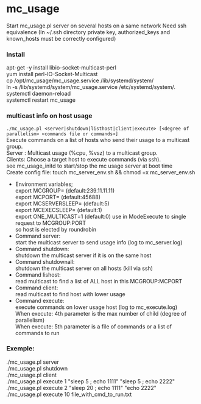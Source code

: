 # mc_usage
 Start mc_usage.pl server on several hosts on a same network
 Need ssh equivalence (In ~/.ssh directory private key, authorized_keys and known_hosts must be correctly configured)
### Install
apt-get -y install libio-socket-multicast-perl  
yum install perl-IO-Socket-Multicast  
cp /opt/mc_usage/mc_usage.service /lib/systemd/system/  
ln -s /lib/systemd/system/mc_usage.service /etc/systemd/system/.  
systemctl daemon-reload  
systemctl restart mc_usage  

### multicast info on host usage  
`./mc_usage.pl <server|shutdown|listhost|client|execute> [<degree of parallelism> <commands file or commands>]`  
	Execute commands on a list of hosts who send their usage to a multicast group.  
	Server : Multicast usage (%cpu, %vsz) to a multicast group.  
	Clients: Choose a target host to execute commands (via ssh).  
	see mc_usage_initd to start/stop the mc usage server at boot time  
	Create config file: touch mc_server_env.sh && chmod +x mc_server_env.sh  

-	Environment variables;  
		export MCGROUP=<MulticastGroup> (default:239.11.11.11)  
		export MCPORT=<MulticastPort> (default:45688)  
		export MCSERVERSLEEP=<sleep time for mc server> (default:5)  
		export MCEXECSLEEP=<sleep time for wait child in ModeExecute> (default:1)  
		export ONE_MULTICAST=1 (default:0) use in ModeExecute to single request to MCGROUP:PORT  
				so host is elected by roundrobin  
-	Command server:  
		start the multicast server to send usage info (log to mc_server.log)  
-	Command shutdown:  
		shutdown the multicast server if it is on the same host  
-	Command shutdownall:  
		shutdown the multicast server on all hosts (kill via ssh)  
-	Command lishost:  
		read multicast to find a list of ALL host in this MCGROUP:MCPORT  
-	Command client:  
		read multicast to find host with lower usage  
-	Command execute:  
		execute commands on lower usage host (log to mc_execute.log)  
		When execute: 4th parameter is the max number of child (degree of parallelism)  
		When execute: 5th parameter is a file of commands or a list of commands to run  

### Exemple:
./mc_usage.pl server  
./mc_usage.pl shutdown  
./mc_usage.pl client  
./mc_usage.pl execute 1 "sleep 5 ; echo 1111" "sleep 5 ; echo 2222"  
./mc_usage.pl execute 2 "sleep 20 ; echo 1111" "echo 2222"  
./mc_usage.pl execute 10 file_with_cmd_to_run.txt  

